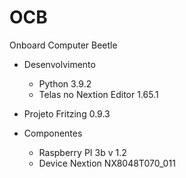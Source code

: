 # OCB
Onboard Computer Beetle 

- Desenvolvimento
  - Python 3.9.2
  - Telas no Nextion Editor 1.65.1
- Projeto Fritzing 0.9.3

- Componentes
  - Raspberry PI 3b v 1.2
  - Device Nextion NX8048T070_011
  
